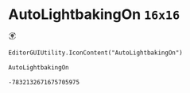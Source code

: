 # AutoLightbakingOn `16x16`
<img src="/img/AutoLightbakingOn.png" width=16 height=16>

``` CSharp
EditorGUIUtility.IconContent("AutoLightbakingOn")
```
```
AutoLightbakingOn
```
```
-7832132671675705975
```
